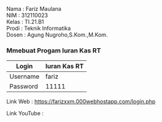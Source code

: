 Nama : Fariz Maulana
<br>
NIM : 312110023
<br>
Kelas : TI.21.B1
<br>
Prodi : Teknik Informatika
<br>
Dosen : Agung Nugroho,S.Kom.,M.Kom.

### Mmebuat Progam Iuran Kas RT

| Login    | Iuran Kas RT |
| -------- | ------------ |
| Username | fariz        |
| Password | 11111        |

Link Web : https://farizxxm.000webhostapp.com/login.php

Link YouTube :
